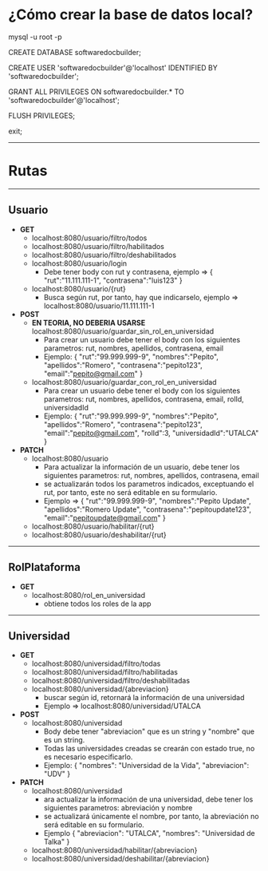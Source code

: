 # ¿Cómo crear la base de datos local?

mysql -u root -p

CREATE DATABASE softwaredocbuilder;

CREATE USER 'softwaredocbuilder'@'localhost' IDENTIFIED BY 'softwaredocbuilder';

GRANT ALL PRIVILEGES ON softwaredocbuilder.* TO 'softwaredocbuilder'@'localhost';

FLUSH PRIVILEGES;

exit;

---
# Rutas

---
## Usuario
- **GET**
  - localhost:8080/usuario/filtro/todos
  - localhost:8080/usuario/filtro/habilitados
  - localhost:8080/usuario/filtro/deshabilitados
  - localhost:8080/usuario/login
    - Debe tener body con rut y contrasena, ejemplo =>
      {
      "rut":"11.111.111-1",
      "contrasena":"luis123"
      }
  - localhost:8080/usuario/{rut} 
    - Busca según rut, por tanto, hay que indicarselo, ejemplo => localhost:8080/usuario/11.111.111-1
- **POST**
  - **EN TEORIA, NO DEBERIA USARSE** localhost:8080/usuario/guardar_sin_rol_en_universidad 
    - Para crear un usuario debe tener el body con los siguientes parametros: rut, nombres, apellidos, contrasena, email
    - Ejemplo:
    {
      "rut":"99.999.999-9",
      "nombres":"Pepito",
      "apellidos":"Romero",
      "contrasena":"pepito123",
      "email":"pepito@gmail.com"
    }
  - localhost:8080/usuario/guardar_con_rol_en_universidad
    - Para crear un usuario debe tener el body con los siguientes parametros: rut, nombres, apellidos, contrasena, email, rolId, universidadId
    - Ejemplo:
      {
      "rut":"99.999.999-9",
      "nombres":"Pepito",
      "apellidos":"Romero",
      "contrasena":"pepito123",
      "email":"pepito@gmail.com",
      "rolId":3,
      "universidadId":"UTALCA"
      }
- **PATCH**
  - localhost:8080/usuario
    - Para actualizar la información de un usuario, debe tener los siguientes parametros: rut, nombres, apellidos, contrasena, email
    - se actualizarán todos los parametros indicados, exceptuando el rut, por tanto, este no será editable en su formulario.
    - Ejemplo =>
      {
      "rut":"99.999.999-9",
      "nombres":"Pepito Update",
      "apellidos":"Romero Update",
      "contrasena":"pepitoupdate123",
      "email":"pepitoupdate@gmail.com"
      }
  - localhost:8080/usuario/habilitar/{rut}
  - localhost:8080/usuario/deshabilitar/{rut}
  
---
## RolPlataforma
- **GET**
  - localhost:8080/rol_en_universidad
    - obtiene todos los roles de la app

---
## Universidad
- **GET**
  - localhost:8080/universidad/filtro/todas
  - localhost:8080/universidad/filtro/habilitadas
  - localhost:8080/universidad/filtro/deshabilitadas
  - localhost:8080/universidad/{abreviacion}
    - buscar según id, retornará la información de una universidad
    - Ejemplo => localhost:8080/universidad/UTALCA
- **POST**
  - localhost:8080/universidad
    - Body debe tener "abreviacion" que es un string y "nombre" que es un string.
    - Todas las universidades creadas se crearán con estado true, no es necesario especificarlo.
    - Ejemplo:
      {
      "nombres": "Universidad de la Vida",
      "abreviacion": "UDV"
      }
- **PATCH**
  - localhost:8080/universidad
    - ara actualizar la información de una universidad, debe tener los siguientes parametros: abreviación y nombre
    - se actualizará únicamente el nombre, por tanto, la abreviación no será editable en su formulario.
    - Ejemplo
      {
      "abreviacion": "UTALCA",
      "nombres": "Universidad de Talka"
      }
  - localhost:8080/universidad/habilitar/{abreviacion}
  - localhost:8080/universidad/deshabilitar/{abreviacion}